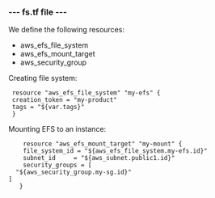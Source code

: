     
### --- fs.tf file ---
We define the following resources:

- aws_efs_file_system
- aws_efs_mount_target
- aws_security_group

Creating file system:

    
     resource "aws_efs_file_system" "my-efs" {
     creation_token = "my-product"
     tags = "${var.tags}"
     }














Mounting EFS to an instance:

        resource "aws_efs_mount_target" "my-mount" {
        file_system_id = "${aws_efs_file_system.my-efs.id}"
        subnet_id     = "${aws_subnet.public1.id}"
        security_groups = [
      "${aws_security_group.my-sg.id}"
    ]
       }